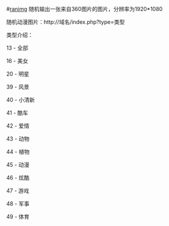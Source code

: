 #[ranimg](https://github.com/ahaqcxz/api/edit/master/ran360img/index.php.git)
随机输出一张来自360图片的图片，分辨率为1920*1080

随机动漫图片：http://域名/index.php?type=类型

类型介绍：

13 - 全部

16 - 美女

20 - 明星

39 - 风景

40 - 小清新

41 - 酷车

42 - 爱情

43 - 动物

44 - 植物

45 - 动漫

46 - 炫酷

47 - 游戏

48 - 军事

49 - 体育
